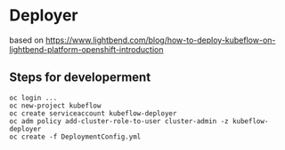 # Deployer

based on  https://www.lightbend.com/blog/how-to-deploy-kubeflow-on-lightbend-platform-openshift-introduction

## Steps for developerment

```
oc login ...
oc new-project kubeflow
oc create serviceaccount kubeflow-deployer
oc adm policy add-cluster-role-to-user cluster-admin -z kubeflow-deployer
oc create -f DeploymentConfig.yml
```